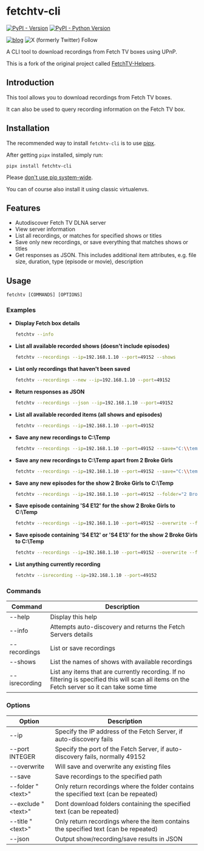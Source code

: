 # fetchtv-cli

[![PyPI - Version](https://img.shields.io/pypi/v/fetchtv-cli.svg)](https://pypi.org/project/fetchtv-cli)
[![PyPI - Python Version](https://img.shields.io/pypi/pyversions/fetchtv-cli.svg)](https://pypi.org/project/fetchtv-cli)

[![blog](https://img.shields.io/badge/blog-Nerd%20stuff-blue)](https://blog.lucid.net.au/category/nerd-stuff/)
![X (formerly Twitter) Follow](https://img.shields.io/twitter/follow/lingfish)

A CLI tool to download recordings from Fetch TV boxes using UPnP.

This is a fork of the original project called [FetchTV-Helpers](https://github.com/jinxo13/FetchTV-Helpers).

## Introduction

This tool allows you to download recordings from Fetch TV boxes.

It can also be used to query recording information on the Fetch TV box.

## Installation

The recommended way to install `fetchtv-cli` is to use [pipx](https://pipx.pypa.io/stable/).

After getting `pipx` installed, simply run:

```console
pipx install fetchtv-cli
```

Please [don't use pip system-wide](https://docs.python.org/3.11/installing/index.html#installing-into-the-system-python-on-linux).

You can of course also install it using classic virtualenvs.

## Features

* Autodiscover Fetch TV DLNA server
* View server information
* List all recordings, or matches for specified shows or titles
* Save only new recordings, or save everything that matches shows or titles
* Get responses as JSON. This includes additional item attributes, e.g. file size, duration, type (episode or movie),
  description

## Usage

```
fetchtv [COMMANDS] [OPTIONS]
```

### Examples

* **Display Fetch box details**
  ```bash
  fetchtv --info
  
* **List all available recorded shows (doesn't include episodes)**
  ```bash
  fetchtv --recordings --ip=192.168.1.10 --port=49152 --shows

* **List only recordings that haven't been saved**
  ```bash
  fetchtv --recordings --new --ip=192.168.1.10 --port=49152

* **Return responses as JSON**
  ```bash
  fetchtv --recordings --json --ip=192.168.1.10 --port=49152

* **List all available recorded items (all shows and episodes)**
  ```bash
  fetchtv --recordings --ip=192.168.1.10 --port=49152

* **Save any new recordings to C:\\Temp**
  ```bash
  fetchtv --recordings --ip=192.168.1.10 --port=49152 --save="C:\\temp"

* **Save any new recordings to C:\\Temp apart from 2 Broke Girls**
  ```bash
  fetchtv --recordings --ip=192.168.1.10 --port=49152 --save="C:\\temp" --exclude="2 Broke Girls"

* **Save any new episodes for the show 2 Broke Girls to C:\\Temp**
  ```bash
  fetchtv --recordings --ip=192.168.1.10 --port=49152 --folder="2 Broke Girls" --save="C:\\temp"

* **Save episode containing 'S4 E12' for the show 2 Broke Girls to C:\\Temp**
  ```bash
  fetchtv --recordings --ip=192.168.1.10 --port=49152 --overwrite --folder="2 Broke Girls" --title="S4 E12" --save="C:\\temp"

* **Save episode containing 'S4 E12' or 'S4 E13' for the show 2 Broke Girls to C:\\Temp**
  ```bash
  fetchtv --recordings --ip=192.168.1.10 --port=49152 --overwrite --folder="2 Broke Girls" --title="S4 E12, S4 E13" --save="C:\\temp"

* **List anything currently recording** 
  ```bash
  fetchtv --isrecording --ip=192.168.1.10 --port=49152

### Commands

| Command       | Description                                                                                                                                     |
|---------------|-------------------------------------------------------------------------------------------------------------------------------------------------|
| --help        | Display this help                                                                                                                               |
| --info        | Attempts auto-discovery and returns the Fetch Servers details                                                                                   |
| --recordings  | List or save recordings                                                                                                                         |
| --shows       | List the names of shows with available recordings                                                                                               |
| --isrecording | List any items that are currently recording. If no filtering is specified this will scan all items on the Fetch server so it can take some time |


### Options

| Option               | Description                                                                           |
|----------------------|---------------------------------------------------------------------------------------|
| --ip <address>       | Specify the IP address of the Fetch Server, if auto-discovery fails                   |
| --port INTEGER       | Specify the port of the Fetch Server, if auto-discovery fails, normally 49152         |
| --overwrite          | Will save and overwrite any existing files                                            |
| --save <path>        | Save recordings to the specified path                                                 |
| --folder "\<text\>"  | Only return recordings where the folder contains the specified text (can be repeated) |
| --exclude "\<text\>" | Dont download folders containing the specified text (can be repeated)                 |
| --title "\<text\>"   | Only return recordings where the item contains the specified text (can be repeated)   |
| --json               | Output show/recording/save results in JSON                                            |